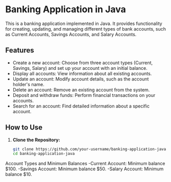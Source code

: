 # Banking Application in Java

This is a banking application implemented in Java. It provides functionality for creating, updating, and managing different types of bank accounts, such as Current Accounts, Savings Accounts, and Salary Accounts.

## Features

- Create a new account: Choose from three account types (Current, Savings, Salary) and set up your account with an initial balance.
- Display all accounts: View information about all existing accounts.
- Update an account: Modify account details, such as the account holder's name.
- Delete an account: Remove an existing account from the system.
- Deposit and withdraw funds: Perform financial transactions on your accounts.
- Search for an account: Find detailed information about a specific account.

## How to Use

1. **Clone the Repository:**
   ```bash
   git clone https://github.com/your-username/banking-application-java.git
   cd banking-application-java

Account Types and Minimum Balances
-Current Account: Minimum balance $100.
-Savings Account: Minimum balance $50.
-Salary Account: Minimum balance $10.
